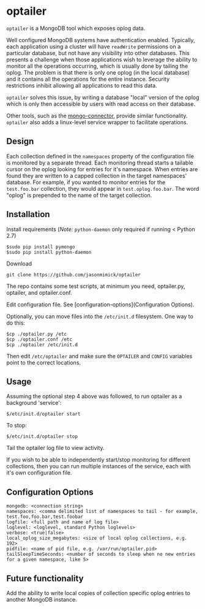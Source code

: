 optailer
========

``optailer`` is a MongoDB tool which exposes oplog data.

Well configured MongoDB systems have authentication enabled. Typically, each application using a cluster will have ``readWrite`` permissions on a particular database, but not have any visibility into other databases. This presents a challenge when those applications wish to leverage the ability to monitor all the operations occurring, which is usually done by tailing the oplog. The problem is that there is only one oplog (in the local database) and it contains all the operations for the entire instance. Security restrictions inhibit allowing all applications to read this data.

``optailer`` solves this issue, by writing a database "local" version of the oplog which is only then accessible by users with read access on their database.

Other tools, such as the [mongo-connector](https://github.com/mongodb-labs/mongo-connector), provide similar functionality. ``optailer`` also adds a linux-level service wrapper to facilitate operations.

## Design

Each collection defined in the ```namespaces``` property of the configuration file is monitored by a separate thread. Each monitoring thread starts a tailable cursor on the oplog looking for entries for it's namespace. When entries are found they are written to a capped collection in the target namespaces' database. For example, if you wanted to monitor entries for the ```test.foo.bar``` collection, they would appear in ```test.oplog.foo.bar```. The word "oplog" is prepended to the name of the target collection.

## Installation

Install requirements (*Note:* ``python-daemon`` only required if running < Python 2.7)

```
$sudo pip install pymongo
$sudo pip install python-daemon
```

Download

```
git clone https://github.com/jasonmimick/optailer
```

The repo contains some test scripts, at minimum you need, optailer.py, optailer, and optailer.conf.

Edit configuration file. See [configuration-options](Configuration Options).

Optionally, you can move files into the ```/etc/init.d``` filesystem. One way to do this:

```
$cp ./optailer.py /etc
$cp ./optailer.conf /etc
$cp ./optailer /etc/init.d
```
Then edit ```/etc/optailer``` and make sure the ```OPTAILER``` and ```CONFIG``` variables point
to the correct locations.

## Usage

Assuming the optional step 4 above was followed, to run optailer as a background 'service':

```$/etc/init.d/optailer start```

To stop:

```$/etc/init.d/optailer stop```

Tail the optailer log file to view activity.

If you wish to be able to independently start/stop monitoring for different collections, then you can run multiple instances of the service, each with it's own configuration file.

## Configuration Options

```
mongodb: <connection string>
namespaces: <comma delimited list of namespaces to tail - for example, test.foo,foo.bar,test.foobar
logfile: <full path and name of log file>
loglevel: <loglevel, standard Python loglevels>
verbose: <true|false>
local_oplog_size_megabytes: <size of local oplog collections, e.g. 192>
pidfile: <name of pid file, e.g. /var/run/optailer.pid>
tailSleepTimeSeconds: <number of seconds to sleep when no new entries for a given namespace, like 5>

```
## Future functionality

Add the ability to write local copies of collection specific oplog entries to another MongoDB instance.
